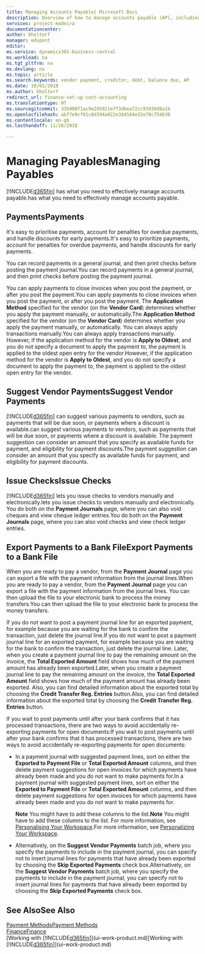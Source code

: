 ```yaml
---
title: Managing Accounts Payable| Microsoft Docs
description: Overview of how to manage accounts payable (AP), including vendor payments, creditors, debt, and balance due.
services: project-madeira
documentationcenter: 
author: bholtorf
manager: edupont
editor: 
ms.service: dynamics365-business-central
ms.workload: na
ms.tgt_pltfrm: na
ms.devlang: na
ms.topic: article
ms.search.keywords: vendor payment, creditor, debt, balance due, AP
ms.date: 10/01/2018
ms.author: bholtorf
redirect_url: finance-set-up-cost-accounting
ms.translationtype: HT
ms.sourcegitcommit: 33b900f1ac9e295921e7f3d6ea72cc93939d8a1b
ms.openlocfilehash: abf7e9cf01c8d394a022e384584e32e78c754639
ms.contentlocale: en-gb
ms.lasthandoff: 11/26/2018

---
```

# <a name="managing-payables"></a><span data-ttu-id="aebc9-103">Managing Payables</span><span class="sxs-lookup"><span data-stu-id="aebc9-103">Managing Payables</span></span>
[!INCLUDE[d365fin](includes/d365fin_md.md)] <span data-ttu-id="aebc9-104">has what you need to effectively manage accounts payable.</span><span class="sxs-lookup"><span data-stu-id="aebc9-104">has what you need to effectively manage accounts payable.</span></span>  

## <a name="payments"></a><span data-ttu-id="aebc9-105">Payments</span><span class="sxs-lookup"><span data-stu-id="aebc9-105">Payments</span></span>
<span data-ttu-id="aebc9-106">It's easy to prioritise payments, account for penalties for overdue payments, and handle discounts for early payments.</span><span class="sxs-lookup"><span data-stu-id="aebc9-106">It's easy to prioritize payments, account for penalties for overdue payments, and handle discounts for early payments.</span></span>

<span data-ttu-id="aebc9-107">You can record payments in a general journal, and then print checks before posting the payment journal.</span><span class="sxs-lookup"><span data-stu-id="aebc9-107">You can record payments in a general journal, and then print checks before posting the payment journal.</span></span>

<span data-ttu-id="aebc9-108">You can apply payments to close invoices when you post the payment, or after you post the payment.</span><span class="sxs-lookup"><span data-stu-id="aebc9-108">You can apply payments to close invoices when you post the payment, or after you post the payment.</span></span> <span data-ttu-id="aebc9-109">The **Application Method** specified for the vendor (on the **Vendor Card**) determines whether you apply the payment manually, or automatically.</span><span class="sxs-lookup"><span data-stu-id="aebc9-109">The **Application Method** specified for the vendor (on the **Vendor Card**) determines whether you apply the payment manually, or automatically.</span></span> <span data-ttu-id="aebc9-110">You can always apply transactions manually.</span><span class="sxs-lookup"><span data-stu-id="aebc9-110">You can always apply transactions manually.</span></span> <span data-ttu-id="aebc9-111">However, if the application method for the vendor is **Apply to Oldest**, and you do not specify a document to apply the payment to, the payment is applied to the oldest open entry for the vendor.</span><span class="sxs-lookup"><span data-stu-id="aebc9-111">However, if the application method for the vendor is **Apply to Oldest**, and you do not specify a document to apply the payment to, the payment is applied to the oldest open entry for the vendor.</span></span>

## <a name="suggest-vendor-payments"></a><span data-ttu-id="aebc9-112">Suggest Vendor Payments</span><span class="sxs-lookup"><span data-stu-id="aebc9-112">Suggest Vendor Payments</span></span>
[!INCLUDE[d365fin](includes/d365fin_md.md)] <span data-ttu-id="aebc9-113">can suggest various payments to vendors, such as payments that will be due soon, or payments where a discount is available.</span><span class="sxs-lookup"><span data-stu-id="aebc9-113">can suggest various payments to vendors, such as payments that will be due soon, or payments where a discount is available.</span></span> <span data-ttu-id="aebc9-114">The payment suggestion can consider an amount that you specify as available funds for payment, and eligibility for payment discounts.</span><span class="sxs-lookup"><span data-stu-id="aebc9-114">The payment suggestion can consider an amount that you specify as available funds for payment, and eligibility for payment discounts.</span></span>

## <a name="issue-checks"></a><span data-ttu-id="aebc9-115">Issue Checks</span><span class="sxs-lookup"><span data-stu-id="aebc9-115">Issue Checks</span></span>
[!INCLUDE[d365fin](includes/d365fin_md.md)] <span data-ttu-id="aebc9-116">lets you issue checks to vendors manually and electronically.</span><span class="sxs-lookup"><span data-stu-id="aebc9-116">lets you issue checks to vendors manually and electronically.</span></span> <span data-ttu-id="aebc9-117">You do both on the **Payment Journals** page, where you can also void cheques and view cheque ledger entries.</span><span class="sxs-lookup"><span data-stu-id="aebc9-117">You do both on the **Payment Journals** page, where you can also void checks and view check ledger entries.</span></span>

## <a name="export-payments-to-a-bank-file"></a><span data-ttu-id="aebc9-118">Export Payments to a Bank File</span><span class="sxs-lookup"><span data-stu-id="aebc9-118">Export Payments to a Bank File</span></span>
<span data-ttu-id="aebc9-119">When you are ready to pay a vendor, from the **Payment Journal** page you can export a file with the payment information from the journal lines.</span><span class="sxs-lookup"><span data-stu-id="aebc9-119">When you are ready to pay a vendor, from the **Payment Journal** page you can export a file with the payment information from the journal lines.</span></span> <span data-ttu-id="aebc9-120">You can then upload the file to your electronic bank to process the money transfers.</span><span class="sxs-lookup"><span data-stu-id="aebc9-120">You can then upload the file to your electronic bank to process the money transfers.</span></span>

<span data-ttu-id="aebc9-121">If you do not want to post a payment journal line for an exported payment, for example because you are waiting for the bank to confirm the transaction, just delete the journal line.</span><span class="sxs-lookup"><span data-stu-id="aebc9-121">If you do not want to post a payment journal line for an exported payment, for example because you are waiting for the bank to confirm the transaction, just delete the journal line.</span></span> <span data-ttu-id="aebc9-122">Later, when you create a payment journal line to pay the remaining amount on the invoice, the **Total Exported Amount** field shows how much of the payment amount has already been exported.</span><span class="sxs-lookup"><span data-stu-id="aebc9-122">Later, when you create a payment journal line to pay the remaining amount on the invoice, the **Total Exported Amount** field shows how much of the payment amount has already been exported.</span></span> <span data-ttu-id="aebc9-123">Also, you can find detailed information about the exported total by choosing the **Credit Transfer Reg. Entries** button.</span><span class="sxs-lookup"><span data-stu-id="aebc9-123">Also, you can find detailed information about the exported total by choosing the **Credit Transfer Reg. Entries** button.</span></span>

<span data-ttu-id="aebc9-124">If you wait to post payments until after your bank confirms that it has processed transactions, there are two ways to avoid accidentally re-exporting payments for open documents:</span><span class="sxs-lookup"><span data-stu-id="aebc9-124">If you wait to post payments until after your bank confirms that it has processed transactions, there are two ways to avoid accidentally re-exporting payments for open documents:</span></span>  

* <span data-ttu-id="aebc9-125">In a payment journal with suggested payment lines, sort on either the **Exported to Payment File** or **Total Exported Amount** columns, and then delete payment suggestions for open invoices for which payments have already been made and you do not want to make payments for.</span><span class="sxs-lookup"><span data-stu-id="aebc9-125">In a payment journal with suggested payment lines, sort on either the **Exported to Payment File** or **Total Exported Amount** columns, and then delete payment suggestions for open invoices for which payments have already been made and you do not want to make payments for.</span></span>

    <span data-ttu-id="aebc9-126">**Note** You might have to add these columns to the list.</span><span class="sxs-lookup"><span data-stu-id="aebc9-126">**Note** You might have to add these columns to the list.</span></span> <span data-ttu-id="aebc9-127">For more information, see [Personalising Your Workspace](ui-personalization-user.md).</span><span class="sxs-lookup"><span data-stu-id="aebc9-127">For more information, see [Personalizing Your Workspace](ui-personalization-user.md).</span></span>  
* <span data-ttu-id="aebc9-128">Alternatively, on the **Suggest Vendor Payments** batch job, where you specify the payments to include in the payment journal, you can specify not to insert journal lines for payments that have already been exported by choosing the **Skip Exported Payments** check box.</span><span class="sxs-lookup"><span data-stu-id="aebc9-128">Alternatively, on the **Suggest Vendor Payments** batch job, where you specify the payments to include in the payment journal, you can specify not to insert journal lines for payments that have already been exported by choosing the **Skip Exported Payments** check box.</span></span>

## <a name="see-also"></a><span data-ttu-id="aebc9-129">See Also</span><span class="sxs-lookup"><span data-stu-id="aebc9-129">See Also</span></span>
[<span data-ttu-id="aebc9-130">Payment Methods</span><span class="sxs-lookup"><span data-stu-id="aebc9-130">Payment Methods</span></span>](finance-payment-methods.md)  
[<span data-ttu-id="aebc9-131">Finance</span><span class="sxs-lookup"><span data-stu-id="aebc9-131">Finance</span></span>](finance.md)  
<span data-ttu-id="aebc9-132">[Working with [!INCLUDE[d365fin](includes/d365fin_md.md)]](ui-work-product.md)</span><span class="sxs-lookup"><span data-stu-id="aebc9-132">[Working with [!INCLUDE[d365fin](includes/d365fin_md.md)]](ui-work-product.md)</span></span>

